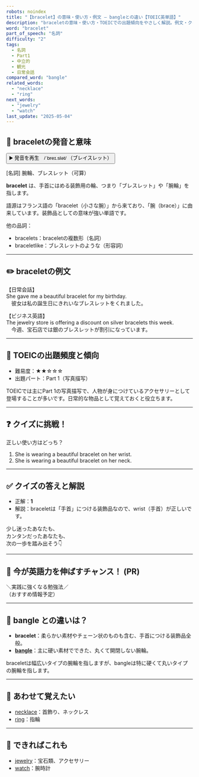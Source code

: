 ```yaml
---
robots: noindex
title: "【bracelet】の意味・使い方・例文 ― bangleとの違い【TOEIC英単語】"
description: "braceletの意味・使い方・TOEICでの出題傾向をやさしく解説。例文・クイズ付きでbangleとの違いもわかりやすく学べます。"
word: "bracelet"
part_of_speech: "名詞"
difficulty: "2"
tags:
  - 名詞
  - Part1
  - 中立的
  - 観光
  - 日常会話
compared_word: "bangle"
related_words:
  - "necklace"
  - "ring"
next_words:
  - "jewelry"
  - "watch"
last_update: "2025-05-04"
---
```


## 🔰 braceletの発音と意味

<button class="play-audio" onclick="playTTS('bracelet')">
  <span class="play-audio-main">
    ▶️ 発音を再生　/ˈbreɪ.slət/
  </span>
  <span class="play-audio-sub">
    （ブレイスレット）
  </span>
</button>

[名詞] 腕輪、ブレスレット（可算）

**bracelet** は、手首にはめる装飾用の輪、つまり「ブレスレット」や「腕輪」を指します。

語源はフランス語の「bracelet（小さな腕）」から来ており、「腕（brace）」に由来しています。装飾品としての意味が強い単語です。

他の品詞：  
- bracelets：braceletの複数形（名詞）
- braceletlike：ブレスレットのような（形容詞）

---

## ✏️ braceletの例文

【日常会話】  
She gave me a beautiful bracelet for my birthday.  
　彼女は私の誕生日にきれいなブレスレットをくれました。

【ビジネス英語】  
The jewelry store is offering a discount on silver bracelets this week.  
　今週、宝石店では銀のブレスレットが割引になっています。

---

## 🎯 TOEICの出題頻度と傾向

- 難易度：★★☆☆☆
- 出題パート：Part 1（写真描写）

TOEICでは主にPart 1の写真描写で、人物が身につけているアクセサリーとして登場することが多いです。日常的な物品として覚えておくと役立ちます。

---

## ❓ クイズに挑戦！

正しい使い方はどっち？

1. She is wearing a beautiful bracelet on her wrist.  
2. She is wearing a beautiful bracelet on her neck.

---

## ✅ クイズの答えと解説

- 正解：**1**
- 解説：braceletは「手首」につける装飾品なので、wrist（手首）が正しいです。

少し迷ったあなたも、  
カンタンだったあなたも、  
次の一歩を踏み出そう👇️

---

## 🚀 今が英語力を伸ばすチャンス！ (PR)

<div class="info-center">
＼実践に強くなる勉強法／<br>  
（おすすめ情報予定）
</div>

---

## 🤔  bangle との違いは？

- **bracelet**：柔らかい素材やチェーン状のものも含む、手首につける装飾品全般。
- **[bangle](/bangle)**：主に硬い素材でできた、丸くて開閉しない腕輪。

braceletは幅広いタイプの腕輪を指しますが、bangleは特に硬くて丸いタイプの腕輪を指します。

---

## 🧩 あわせて覚えたい

- [necklace](/necklace)：首飾り、ネックレス
- [ring](/ring)：指輪

---

## 📖 できればこれも

- [jewelry](/jewelry)：宝石類、アクセサリー
- [watch](/watch)：腕時計

<!-- cvid: aid20_bid46 -->
